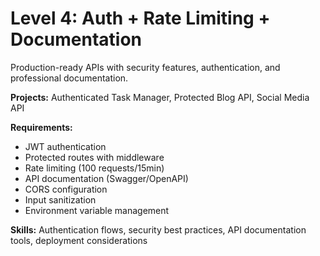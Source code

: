 # Level 4: Auth + Rate Limiting + Documentation

Production-ready APIs with security features, authentication, and professional documentation.

**Projects:** Authenticated Task Manager, Protected Blog API, Social Media API

**Requirements:**
- JWT authentication
- Protected routes with middleware
- Rate limiting (100 requests/15min)
- API documentation (Swagger/OpenAPI)
- CORS configuration
- Input sanitization
- Environment variable management

**Skills:** Authentication flows, security best practices, API documentation tools, deployment considerations
